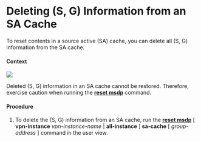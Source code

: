 Deleting (S, G) Information from an SA Cache
============================================

To reset contents in a source active (SA) cache, you can delete all (S, G) information from the SA cache.

#### Context

![](../../../../public_sys-resources/notice_3.0-en-us.png) 

Deleted (S, G) information in an SA cache cannot be restored. Therefore, exercise caution when running the [**reset msdp**](cmdqueryname=reset+msdp) command.



#### Procedure

1. To delete the (S, G) information from an SA cache, run the [**reset msdp**](cmdqueryname=reset+msdp) [ **vpn-instance** *vpn-instance-name* | **all-instance** ]  **sa-cache** [ *group-address* ] command in the user view.